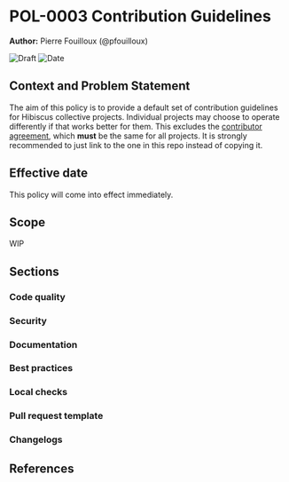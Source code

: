 # POL-0003 Contribution Guidelines

**Author:** Pierre Fouilloux (@pfouilloux)

![Draft](https://img.shields.io/badge/status-draft-beige)
![Date](https://img.shields.io/badge/Date-DD_MMM_YYYY-lightblue)

## Context and Problem Statement

The aim of this policy is to provide a default set of contribution guidelines for
Hibiscus collective projects. Individual projects may choose to operate differently
if that works better for them.
This excludes the [contributor agreement](0004-contributor-agreement.md), which **must** be the same for all projects.
It is strongly recommended to just link to the one in this repo instead of copying it.

## Effective date

This policy will come into effect immediately.

## Scope

WIP

## Sections

### Code quality

### Security

### Documentation

### Best practices

### Local checks

### Pull request template

### Changelogs

## References
